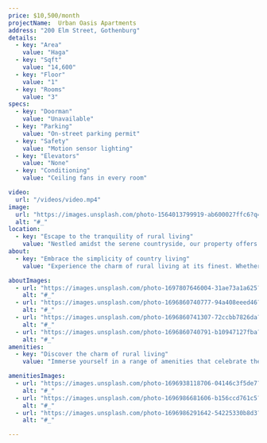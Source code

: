 ```yaml
---
price: $10,500/month
projectName:  Urban Oasis Apartments
address: "200 Elm Street, Gothenburg"
details:
  - key: "Area"
    value: "Haga"
  - key: "Sqft"
    value: "14,600"
  - key: "Floor"
    value: "1"
  - key: "Rooms"
    value: "3"
specs:
  - key: "Doorman"
    value: "Unavailable"
  - key: "Parking"
    value: "On-street parking permit"
  - key: "Safety"
    value: "Motion sensor lighting"
  - key: "Elevators"
    value: "None"
  - key: "Conditioning"
    value: "Ceiling fans in every room"

video:
  url: "/videos/video.mp4"
image:
  url: "https://images.unsplash.com/photo-1564013799919-ab600027ffc6?q=80&w=2670&auto=format&fit=crop&ixlib=rb-4.0.3&ixid=M3wxMjA3fDB8MHxwaG90by1wYWdlfHx8fGVufDB8fHx8fA%3D%3D"
  alt: "#_"
location:
  - key: "Escape to the tranquility of rural living"
    value: "Nestled amidst the serene countryside, our property offers a peaceful retreat away from the hustle and bustle of city life. Enjoy the beauty of nature, expansive landscapes, and fresh air, all while being just a short drive from local amenities and attractions."
about:
  - key: "Embrace the simplicity of country living"
    value: "Experience the charm of rural living at its finest. Whether you're relaxing on the front porch, exploring nearby hiking trails, or tending to your own garden, there's something for everyone to enjoy in this idyllic setting."

aboutImages:
  - url: "https://images.unsplash.com/photo-1697807646004-31ae73a1a625?q=80&w=2670&auto=format&fit=crop&ixlib=rb-4.0.3&ixid=M3wxMjA3fDB8MHxwaG90by1wYWdlfHx8fGVufDB8fHx8fA%3D%3D"
    alt: "#_"
  - url: "https://images.unsplash.com/photo-1696860740777-94a408eeed46?q=80&w=2671&auto=format&fit=crop&ixlib=rb-4.0.3&ixid=M3wxMjA3fDB8MHxwaG90by1wYWdlfHx8fGVufDB8fHx8fA%3D%3D"
    alt: "#_"
  - url: "https://images.unsplash.com/photo-1696860741307-72ccbb7826da?q=80&w=2671&auto=format&fit=crop&ixlib=rb-4.0.3&ixid=M3wxMjA3fDB8MHxwaG90by1wYWdlfHx8fGVufDB8fHx8fA%3D%3D"
    alt: "#_"
  - url: "https://images.unsplash.com/photo-1696860740791-b10947127fba?q=80&w=2671&auto=format&fit=crop&ixlib=rb-4.0.3&ixid=M3wxMjA3fDB8MHxwaG90by1wYWdlfHx8fGVufDB8fHx8fA%3D%3D"
    alt: "#_"
amenities:
  - key: "Discover the charm of rural living"
    value: "Immerse yourself in a range of amenities that celebrate the beauty of country life. From sprawling gardens and cozy fireplaces to charming barns and picturesque walking trails, there's no shortage of ways to enjoy the simple pleasures of rural living."

amenitiesImages:
  - url: "https://images.unsplash.com/photo-1696938118706-04146c3f5de7?q=80&w=2400&auto=format&fit=crop&ixlib=rb-4.0.3&ixid=M3wxMjA3fDB8MHxwaG90by1wYWdlfHx8fGVufDB8fHx8fA%3D%3D"
    alt: "#_"
  - url: "https://images.unsplash.com/photo-1696986681606-b156ccd761c5?q=80&w=2670&auto=format&fit=crop&ixlib=rb-4.0.3&ixid=M3wxMjA3fDB8MHxwaG90by1wYWdlfHx8fGVufDB8fHx8fA%3D%3D"
    alt: "#_"
  - url: "https://images.unsplash.com/photo-1696986291642-54225330b8d3?q=80&w=2671&auto=format&fit=crop&ixlib=rb-4.0.3&ixid=M3wxMjA3fDB8MHxwaG90by1wYWdlfHx8fGVufDB8fHx8fA%3D%3D"
    alt: "#_"

---
```


